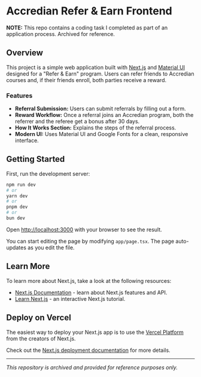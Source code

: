 # Accredian Refer & Earn Frontend

**NOTE:** This repo contains a coding task I completed as part of an application process. Archived for reference.

## Overview

This project is a simple web application built with [Next.js](https://nextjs.org/) and [Material UI](https://mui.com/) designed for a "Refer & Earn" program. Users can refer friends to Accredian courses and, if their friends enroll, both parties receive a reward.

### Features

- **Referral Submission:** Users can submit referrals by filling out a form.
- **Reward Workflow:** Once a referral joins an Accredian program, both the referrer and the referee get a bonus after 30 days.
- **How It Works Section:** Explains the steps of the referral process.
- **Modern UI:** Uses Material UI and Google Fonts for a clean, responsive interface.

## Getting Started

First, run the development server:

```bash
npm run dev
# or
yarn dev
# or
pnpm dev
# or
bun dev
```

Open [http://localhost:3000](http://localhost:3000) with your browser to see the result.

You can start editing the page by modifying `app/page.tsx`. The page auto-updates as you edit the file.

## Learn More

To learn more about Next.js, take a look at the following resources:

- [Next.js Documentation](https://nextjs.org/docs) - learn about Next.js features and API.
- [Learn Next.js](https://nextjs.org/learn) - an interactive Next.js tutorial.

## Deploy on Vercel

The easiest way to deploy your Next.js app is to use the [Vercel Platform](https://vercel.com/new?utm_medium=default-template&filter=next.js&utm_source=create-next-app&utm_campaign=create-next-app-readme) from the creators of Next.js.

Check out the [Next.js deployment documentation](https://nextjs.org/docs/deployment) for more details.

---
*This repository is archived and provided for reference purposes only.*
